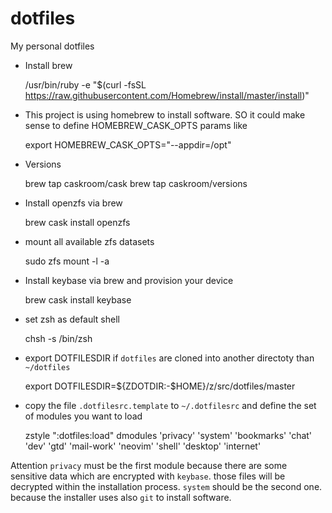 # dotfiles
My personal dotfiles

* Install brew

    /usr/bin/ruby -e "$(curl -fsSL https://raw.githubusercontent.com/Homebrew/install/master/install)"

* This project is using homebrew to install software. SO it could make sense to define HOMEBREW_CASK_OPTS params like

    export HOMEBREW_CASK_OPTS="--appdir=/opt"

* Versions

    brew tap caskroom/cask
    brew tap caskroom/versions

* Install openzfs via brew 

    brew cask install openzfs

* mount all available zfs datasets

    sudo zfs mount -l -a

* Install keybase via brew and provision your device

    brew cask install keybase

* set zsh as default shell

    chsh -s /bin/zsh

* export DOTFILESDIR if `dotfiles` are cloned into another directoty than `~/dotfiles`

    export DOTFILESDIR=${ZDOTDIR:-$HOME}/z/src/dotfiles/master

* copy the file `.dotfilesrc.template` to `~/.dotfilesrc` and define the set of modules you want to load 

    zstyle ":dotfiles:load" dmodules 'privacy' 'system' 'bookmarks' 'chat' 'dev' 'gtd' 'mail-work' 'neovim' 'shell' 'desktop' 'internet' 

Attention `privacy` must be the first module because there are some sensitive data which are encrypted with `keybase`. those files will be decrypted within the installation process.
`system` should be the second one. because the installer uses also `git` to install software. 
 
